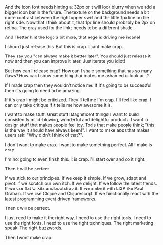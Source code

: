 And the icon font needs hinting at 32px or it will look blurry when we add a bigger icon bar in the future. The texture
on the background needs a bit more contrast between the right upper swirl and the little 1px line on the right side.
Now that I think about it, that 1px line should probably be 2px on retina. The gray used for the links needs to be a
different shade. 

And I better hint the logo a bit more, that edge is driving me insane!

I should just release this. But this is crap. I cant make crap.

They say you "can always make it better later". You should just release it now and then you can improve it later. Just iterate you idiot!

But how can I release crap? How can I share something that has so many flaws? How can I show something that makes me ashamed to look at it?

If I made crap then they wouldn't notice me. If it's going to be successful then it's going to need to be amazing. 

If it's crap I might be criticized. They'll tell me I'm crap. I'll feel like crap. I can only take critique if it tells me how awesome it is. 

I want to make stuff. Great stuff! Magnificent things! I want to build consistently mind-blowing, wonderful and delightful products. I want to design stuff that makes people feel joy. Tools that make people think; "this is the way it should have always been!". I want to make apps that makes users ask: "Why didn't I think of that?". 

I don't want to make crap. I want to make something perfect. All I make is crap. 

I'm not going to even finish this. It is crap. I'll start over and do it right. 

Then it will be perfect.

If we stick to our principles. If we keep it simple. If we grow, adapt and pivot. If we scratch our own itch. If we delight. If we follow the latest trends. If we use flat UI kits and bootstrap it. If we make it with LISP like Paul Graham. If we use Clojure and Clojurescript. If we functionally react with the latest programming event driven frameworks.

Then it will be perfect. 

I just need to make it the right way. I need to use the right tools. I need to use the right fonts. I need to use the right techniques. The right marketing speak. The right buzzwords.

Then I wont make crap.
